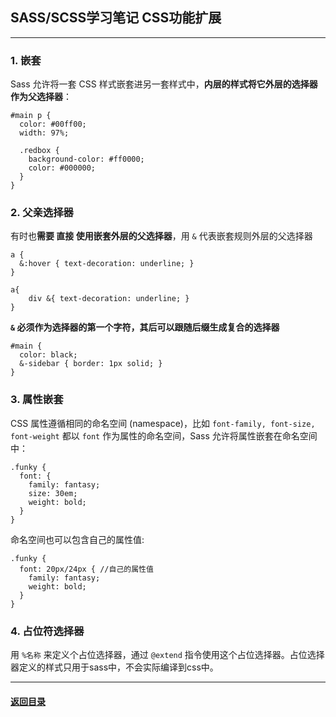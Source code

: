 ## SASS/SCSS学习笔记 CSS功能扩展

---

### 1. 嵌套

Sass 允许将一套 CSS 样式嵌套进另一套样式中，**内层的样式将它外层的选择器作为父选择器**：

```
#main p {
  color: #00ff00;
  width: 97%;

  .redbox {
    background-color: #ff0000;
    color: #000000;
  }
}
```

### 2. 父亲选择器

有时也**需要 直接 使用嵌套外层的父选择器**，用 `&` 代表嵌套规则外层的父选择器

```
a {
  &:hover { text-decoration: underline; }
}

a{
	div &{ text-decoration: underline; }
}
```

**`&` 必须作为选择器的第一个字符，其后可以跟随后缀生成复合的选择器**

```
#main {
  color: black;
  &-sidebar { border: 1px solid; }
}
```

### 3. 属性嵌套

CSS 属性遵循相同的命名空间 (namespace)，比如 `font-family, font-size, font-weight` 都以 `font` 作为属性的命名空间，Sass 允许将属性嵌套在命名空间中：

```
.funky {
  font: {
    family: fantasy;
    size: 30em;
    weight: bold;
  }
}
```

命名空间也可以包含自己的属性值:

```
.funky {
  font: 20px/24px { //自己的属性值
    family: fantasy;
    weight: bold;
  }
}
```

### 4. 占位符选择器

用 `%名称` 来定义个占位选择器，通过 `@extend` 指令使用这个占位选择器。占位选择器定义的样式只用于sass中，不会实际编译到css中。





---

#### [返回目录](./)